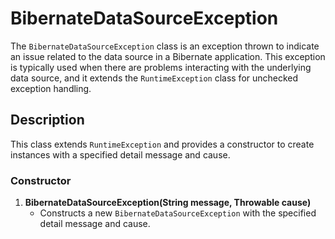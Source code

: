 # BibernateDataSourceException

The `BibernateDataSourceException` class is an exception thrown to indicate an issue related to the data source in a
Bibernate application. This exception is typically used when there are problems interacting with the underlying data
source, and it extends the `RuntimeException` class for unchecked exception handling.

## Description

This class extends `RuntimeException` and provides a constructor to create instances with a specified detail message and
cause.

### Constructor

1. **BibernateDataSourceException(String message, Throwable cause)**
    - Constructs a new `BibernateDataSourceException` with the specified detail message and cause.
